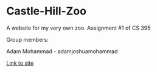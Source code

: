 # Castle-Hill-Zoo
A website for my very own zoo. Assignment #1 of CS 395

Group members:

Adam Mohammad - adamjoshuamohammad

[Link to site](https://adamjoshuamohammad.github.io/Castle-Hill-Zoo/)
